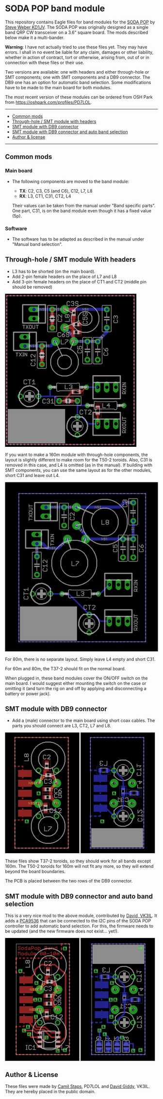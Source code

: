 # SODA POP band module
This repository contains Eagle files for band modules for the
[SODA POP][sodapop] by [Steve Weber KD1JV][kd1jv]. The SODA POP was originally
designed as a single band QRP CW transceiver on a 3.6" square board. The mods
described below make it a multi-bander.

**Warning**: I have not actually tried to use these files yet. They may have
errors. I shall in no event be liable for any claim, damages or other
liability, whether in action of contract, tort or otherwise, arising from, out
of or in connection with these files or their use.

Two versions are available: one with headers and either through-hole or SMT
components; one with SMT components and a DB9 connector. The DB9 one has an
option for automatic band selection. Some modifications have to be made to the
main board for both modules.

The most recent version of these modules can be ordered from OSH Park from
https://oshpark.com/profiles/PD7LOL.

---

- [Common mods](#common-mods)
- [Through-hole / SMT module with headers](#through-hole--smt-module-with-headers)
- [SMT module with DB9 connector](#smt-module-with-db9-connector)
- [SMT module with DB9 connector and auto band selection](#smt-module-with-db9-connector-and-auto-band-selection)
- [Author &amp; license](#author--license)

---

## Common mods

### Main board
- The following components are moved to the band module:
	- **TX**: C2, C3, C5 (and C6), C12, L7, L8
	- **RX**: L3, CT1, C31, CT2, L4

	Their values can be taken from the manual under "Band specific parts". One
	part, C31, is on the band module even though it has a fixed value (5p).

### Software
- The software has to be adapted as described in the manual under "Manual band
  selection".

## Through-hole / SMT module With headers
- L3 has to be shorted (on the main board).
- Add 2-pin female headers on the place of L7 and L8
- Add 3-pin female headers on the place of CT1 and CT2 (middle pin should be
  removed)

![The PCB layout for <160m](headers.png)

If you want to make a 160m module with through-hole components, the layout is
slightly different to make room for the T50-2 toroids. Also, C31 is removed in
this case, and L4 is omitted (as in the manual). If building with SMT
components, you can use the same layout as for the other modules, short C31 and
leave out L4.

![The PCB layout for 160m](headers-160m.png)

For 80m, there is no separate layout. Simply leave L4 empty and short C31.

For 60m and 80m, the T37-2 should fit on the normal board.

When plugged in, these band modules cover the ON/OFF switch on the main board.
I would suggest either mounting the switch on the case or omitting it (and turn
the rig on and off by applying and disconnecting a battery or power jack).

## SMT module with DB9 connector
- Add a (male) connector to the main board using short coax cables. The parts
  you should connect are L3, CT2, L7 and L8.

![PCB layout for SMT/DB9, <160m](db9smt-top.png)
![PCB layout for SMT/DB9, <160m](db9smt-bottom.png)

These files show T37-2 toroids, so they should work for all bands except 160m.
The T50-2 toroids for 160m will not fit any more, so they will extend beyond
the board boundaries.

The PCB is placed between the two rows of the DB9 connector.

## SMT module with DB9 connector and auto band selection
This is a very nice mod to the above module, contributed by
[David, VK3IL][vk3il]. It adds a [PCA9536][pca9536] that can be connected to
the I2C pins of the SODA POP controller to add automatic band selection. For
this, the firmware needs to be updated (and the new firmware does not exist...
yet!).

![PCB layout for SMT/DB9/autoband, <160m](db9smt-autoband-top.png)
![PCB layout for SMT/DB9/autoband, <160m](db9smt-autoband-bottom.png)

## Author &amp; License
These files were made by [Camil Staps][cs], PD7LOL and [David Giddy][vk3il],
VK3IL. They are hereby placed in the public domain.

[cs]: https://camilstaps.nl
[kd1jv]: http://kd1jv.qrpradio.com/
[pca9536]: http://www.nxp.com/documents/data_sheet/PCA9536.pdf
[sodapop]: https://groups.yahoo.com/neo/groups/AT_Sprint/files/SODA%20POP/
[vk3il]: http://www.vk3il.net/
